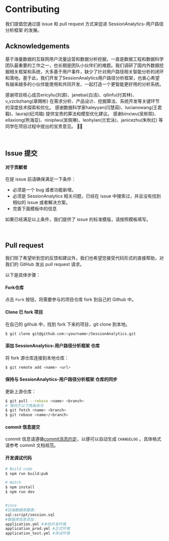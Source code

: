 # Contributing

我们提倡您通过提 issue 和 pull request 方式来促进 SessionAnalytics-用户路径分析框架 的发展。


## Acknowledgements

基于海量数据的互联网用户流量运营和数据分析挖掘，一直是数据工程和数据科学团队最重要的工作之一，也长期是团队小伙伴们的难题。我们调研了国内外数据挖掘相关框架和系统，大多基于用户事件，缺少了针对用户路径相关智能分析的闭环和落地。基于此，我们开发了SessionAnalytics用户路径分析框架，也衷心希望有越来越多的小伙伴能使用和共同开发，一起打造一个更智能更好用的分析系统。

感谢项目核心成员ericyliu(刘源)、janebai(白洁)、qilinfu(付其林)、v_vzcbzhang(章赐彬) 在需求分析、产品设计、挖掘算法、系统开发等关键环节的深度技术探索和优化。
感谢数据科学家haleyyan(闫慧茹)、lucianowang(王君毅)、lauraji(纪鸿璐) 提供宝贵的算法和模型优化建议。
感谢binxiwu(吴彬熙)、ellaxiong(熊海亚)、niniplwu(吴佩琳)、leohylan(兰宏泳)、janicezhu(朱秋红) 等同学在项目过程中提出的宝贵意见。
🍾🎉

​                       

## Issue 提交

#### 对于贡献者

在提 issue 前请确保满足一下条件：

- 必须是一个 bug 或者功能新增。
- 必须是 SessionAnalytics 相关问题，已经在 issue 中搜索过，并且没有找到相似的 issue 或者解决方案。
- 完善下面模板中的信息

如果已经满足以上条件，我们提供了 issue 的标准模版，请按照模板填写。

​             

##  Pull request

我们除了希望听到您的反馈和建议外，我们也希望您接受代码形式的直接帮助，对我们的 GitHub 发出 pull request 请求。

以下是具体步骤：

#### Fork仓库

点击 `Fork` 按钮，将需要参与的项目仓库 fork 到自己的 Github 中。

#### Clone 已 fork 项目

在自己的 github 中，找到 fork 下来的项目，git clone 到本地。

```bash
$ git clone git@github.com:<yourname>/SessionAnalytics.git
```

#### 添加 SessionAnalytics-用户路径分析框架 仓库

将 fork 源仓库连接到本地仓库：

```bash
$ git remote add <name> <url>
```

#### 保持与 SessionAnalytics-用户路径分析框架 仓库的同步

更新上游仓库：

```bash
$ git pull --rebase <name> <branch>
# 等同于以下两条命令
$ git fetch <name> <branch>
$ git rebase <name>/<branch>
```

#### commit 信息提交

commit 信息请遵循[commit消息约定](CONTRIBUTING_COMMIT.md)，以便可以自动生成 `CHANGELOG` 。具体格式请参考 commit 文档规范。



#### 开发调试代码

```bash
# Build code
$ npm run build:pub

# Watch
$ npm install
$ npm run dev


#java
#后端数据库建表:
sql:script/session.sql 
#数据库信息添加：
application.yml #本地开发环境   
application_prod.yml #正式环境   
application_test.yml #测试环境
```
